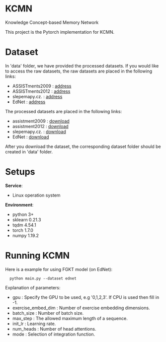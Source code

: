 # KCMN
Knowledge Concept-based Memory Network 

This project is the Pytorch implementation for KCMN. 

# Dataset
In 'data' folder, we have provided the processed datasets. 
If you would like to access the raw datasets, the raw datasets are placed in the following links:
* ASSISTments2009  : [address](https://sites.google.com/site/assistmentsdata/home/2009-2010-assistment-data)
* ASSISTments2012 : [address](https://sites.google.com/site/assistmentsdata/2012-13-school-data-with-affect)
* slepemapy.cz. : [address](https://www.fi.muni.cz/adaptivelearning/?a=data)
* EdNet : [address](https://github.com/riiid/ednet)

The processed datasets are placed in the following links:
* assistment2009 : [download](https://drive.google.com/drive/folders/1TPjOwJgwhkohZJczeEmzVdhIIUNwtaFa?usp=sharing)
* assistment2012 : [download](https://drive.google.com/drive/folders/1QV5Yw8Abbr9g5MLpFEIl-4osSaX1Y4F8?usp=sharing)
* slepemapy.cz. : [download](https://drive.google.com/drive/folders/1gSRU1WhCb2EKJ4zyDm4FlQwP3hk-gcd2?usp=sharing)
* EdNet : [download](https://drive.google.com/drive/folders/1suSo45frIYptqSMzzuSQJTfFvI_CAa5_?usp=sharing)

After you download the dataset, the corresponding dataset folder should be created in 'data' folder.

# Setups

__Service__: 
* Linux operation system

__Environment__:

* python 3+
* sklearn  0.21.3
* tqdm 4.54.1
* torch 1.7.0
* numpy 1.19.2

# Running KCMN
Here is a example for using FGKT model (on EdNet):  
```
  python main.py --dataset ednet  
```

Explanation of parameters:  
* gpu : Specify the GPU to be used, e.g '0,1,2,3'. If CPU is used then fill in -1.
* exercise_embed_dim : Number of exercise embedding dimensions.
* batch_size : Number of batch size.
* max_step : The allowed maximum length of a sequence.
* init_lr : Learning rate.
* num_heads : Number of head attentions.
* mode : Selection of integration function.


